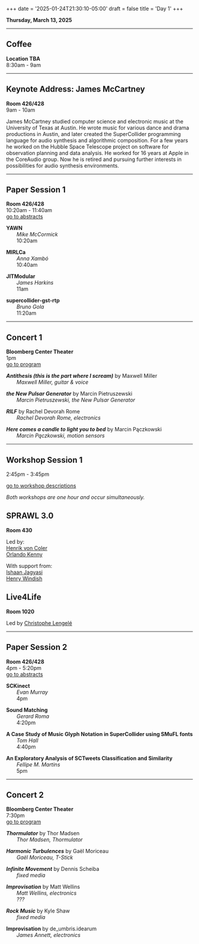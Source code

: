 
+++
date = '2025-01-24T21:30:10-05:00'
draft = false
title = 'Day 1'
+++

**Thursday, March 13, 2025**


---
## Coffee  
**Location TBA**  
8:30am - 9am  

---
## Keynote Address: James McCartney  
**Room 426/428**  
9am - 10am  

James McCartney studied computer science and electronic music at the University of Texas at Austin. He wrote music for various dance and drama productions in Austin, and later created the SuperCollider programming language for audio synthesis and algorithmic composition. For a few years he worked on the Hubble Space Telescope project on software for observation planning and data analysis. He worked for 16 years at Apple in the CoreAudio group. Now he is retired and pursuing further interests in possibilities for audio synthesis environments.

---
## Paper Session 1  
**Room 426/428**  
10:20am - 11:40am  
[go to abstracts](/paper-session-1/)

**YAWN**  
&emsp;&emsp;*Mike McCormick*  
&emsp;&emsp;10:20am

**MIRLCa**  
&emsp;&emsp;*Anna Xambó*  
&emsp;&emsp;10:40am

**JITModular**  
&emsp;&emsp;*James Harkins*  
&emsp;&emsp;11am

**supercollider-gst-rtp**  
&emsp;&emsp;*Bruno Gola*  
&emsp;&emsp;11:20am


---
## Concert 1  

**Bloomberg Center Theater**  
1pm  
[go to program](/concert-1)



***Antithesis (this is the part where I scream)*** by Maxwell Miller  
&emsp;&emsp;*Maxwell Miller, guitar & voice*  



***the New Pulsar Generator*** by Marcin Pietruszewski  
&emsp;&emsp;*Marcin Pietruszewski, the New Pulsar Generator*  



***RILF*** by Rachel Devorah Rome  
&emsp;&emsp;*Rachel Devorah Rome, electronics*  



***Here comes a candle to light you to bed*** by Marcin Pączkowski  
&emsp;&emsp;*Marcin Pączkowski, motion sensors*  


---
## Workshop Session 1  
2:45pm - 3:45pm

[go to workshop descriptions](/workshop-session-1)

*Both workshops are one hour and occur simultaneously.*

## SPRAWL 3.0

**Room 430**


Led by:  
[Henrik von Coler](/bios/#henrik-von-coler)  
[Orlando Kenny](/bios/#orlando-kenny)  



With support from:  
[Ishaan Jagyasi](/bios/#ishaan-jagyasi)  
[Henry Windish](/bios/#henry-windish)  

## Live4Life

**Room 1020**


Led by [Christophe Lengelé](/bios/#christophe-lengelé)


---
## Paper Session 2  
**Room 426/428**  
4pm - 5:20pm  
[go to abstracts](/paper-session-2/)

**SCKinect**  
&emsp;&emsp;*Evan Murray*  
&emsp;&emsp;4pm

**Sound Matching**  
&emsp;&emsp;*Gerard Roma*  
&emsp;&emsp;4:20pm

**A Case Study of Music Glyph Notation in SuperCollider using SMuFL fonts**  
&emsp;&emsp;*Tom Hall*  
&emsp;&emsp;4:40pm

**An Exploratory Analysis of SCTweets Classification and Similarity**  
&emsp;&emsp;*Fellipe M. Martins*  
&emsp;&emsp;5pm


---
## Concert 2  

**Bloomberg Center Theater**  
7:30pm  
[go to program](/concert-2)



***Thormulator*** by Thor Madsen  
&emsp;&emsp;*Thor Madsen, Thormulator*  



***Harmonic Turbulences*** by Gaël Moriceau  
&emsp;&emsp;*Gaël Moriceau, T-Stick*  



***Infinite Movement*** by Dennis Scheiba  
&emsp;&emsp;*fixed media*  



***Improvisation*** by Matt Wellins  
&emsp;&emsp;*Matt Wellins, electronics*  
&emsp;&emsp;*???*  



***Rock Music*** by Kyle Shaw  
&emsp;&emsp;*fixed media*  



**Improvisation** by de_umbris.idearum  
&emsp;&emsp;*James Annett, electronics*  


